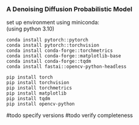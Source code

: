 ### A Denoising Diffusion Probabilistic Model

set up environment using miniconda: <br/>
(using python 3.10)
```
conda install pytorch::pytorch
conda install pytorch::torchvision
conda install conda-forge::torchmetrics
conda install conda-forge::matplotlib-base
conda install conda-forge::tqdm
conda install fastai::opencv-python-headless
```

```
pip install torch
pip install torchvision
pip install torchmetrics
pip install matplotlib
pip install tqdm
pip install opencv-python
```
#todo specify versions
#todo verify completeness